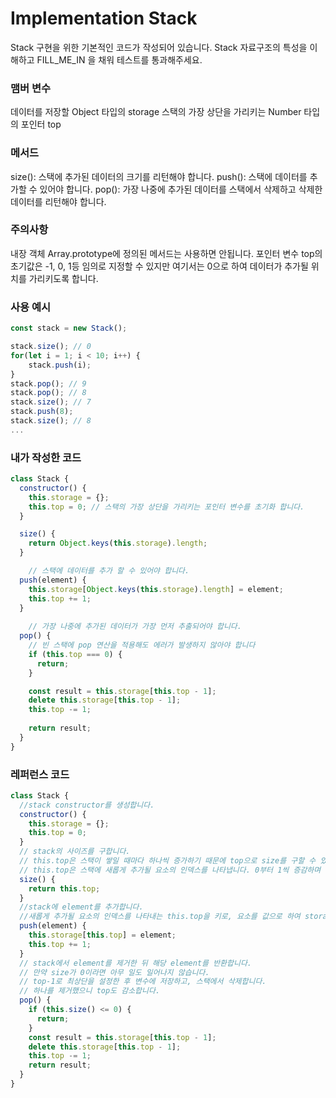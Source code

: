 # Implementation Stack
Stack 구현을 위한 기본적인 코드가 작성되어 있습니다. Stack 자료구조의 특성을 이해하고 FILL_ME_IN 을 채워 테스트를 통과해주세요.

### 맴버 변수
데이터를 저장할 Object 타입의 storage
스택의 가장 상단을 가리키는 Number 타입의 포인터 top

### 메서드
size(): 스택에 추가된 데이터의 크기를 리턴해야 합니다.
push(): 스택에 데이터를 추가할 수 있어야 합니다.
pop(): 가장 나중에 추가된 데이터를 스택에서 삭제하고 삭제한 데이터를 리턴해야 합니다.

### 주의사항
내장 객체 Array.prototype에 정의된 메서드는 사용하면 안됩니다.
포인터 변수 top의 초기값은 -1, 0, 1등 임의로 지정할 수 있지만 여기서는 0으로 하여 데이터가 추가될 위치를 가리키도록 합니다.

### 사용 예시
```js
const stack = new Stack();

stack.size(); // 0
for(let i = 1; i < 10; i++) {
  	stack.push(i);
}
stack.pop(); // 9
stack.pop(); // 8
stack.size(); // 7
stack.push(8);
stack.size(); // 8
...
```

### 내가 작성한 코드
```js
class Stack {
  constructor() {
    this.storage = {};
    this.top = 0; // 스택의 가장 상단을 가리키는 포인터 변수를 초기화 합니다.
  }

  size() {
    return Object.keys(this.storage).length;
  }

	// 스택에 데이터를 추가 할 수 있어야 합니다.
  push(element) {
    this.storage[Object.keys(this.storage).length] = element;
    this.top += 1;
  }
	
	// 가장 나중에 추가된 데이터가 가장 먼저 추출되어야 합니다.
  pop() {
    // 빈 스택에 pop 연산을 적용해도 에러가 발생하지 않아야 합니다
    if (this.top === 0) {
      return;
    }

    const result = this.storage[this.top - 1];
    delete this.storage[this.top - 1];
    this.top -= 1;
    
    return result;
  }
}
```

### 레퍼런스 코드
```js
class Stack {
  //stack constructor를 생성합니다.
  constructor() {
    this.storage = {};
    this.top = 0;
  }
  // stack의 사이즈를 구합니다.
  // this.top은 스택이 쌓일 때마다 하나씩 증가하기 때문에 top으로 size를 구할 수 있습니다.
  // this.top은 스택에 새롭게 추가될 요소의 인덱스를 나타냅니다. 0부터 1씩 증감하며 표현하기 때문에 전체 요소의 개수를 나타낼 수 있습니다
  size() {
    return this.top;
  }
  //stack에 element를 추가합니다.
  //새롭게 추가될 요소의 인덱스를 나타내는 this.top을 키로, 요소를 값으로 하여 storage에 할당합니다.this.top은 다음 인덱스를 가리키게 하여 새로운 요소에 대비합니다.
  push(element) {
    this.storage[this.top] = element;
    this.top += 1;
  }
  // stack에서 element를 제거한 뒤 해당 element를 반환합니다.
  // 만약 size가 0이라면 아무 일도 일어나지 않습니다.
  // top-1로 최상단을 설정한 후 변수에 저장하고, 스택에서 삭제합니다.
  // 하나를 제거했으니 top도 감소합니다.
  pop() {
    if (this.size() <= 0) {
      return;
    }
    const result = this.storage[this.top - 1];
    delete this.storage[this.top - 1];
    this.top -= 1;
    return result;
  }
}
```